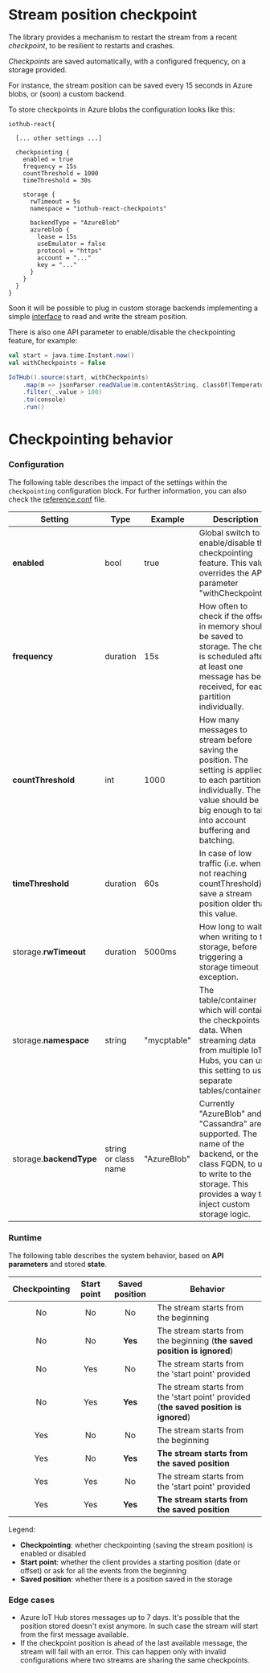 # Stream position checkpoint

The library provides a mechanism to restart the stream from a recent *checkpoint*, to be resilient
to restarts and crashes.

*Checkpoints* are saved automatically, with a configured frequency, on a storage provided.

For instance, the stream position can be saved every 15 seconds in Azure blobs, or 
(soon) a custom backend.

To store checkpoints in Azure blobs the configuration looks like this:

```
iothub-react{

  [... other settings ...]
  
  checkpointing {
    enabled = true
    frequency = 15s
    countThreshold = 1000
    timeThreshold = 30s
    
    storage {
      rwTimeout = 5s
      namespace = "iothub-react-checkpoints"
      
      backendType = "AzureBlob"
      azureblob {
        lease = 15s
        useEmulator = false
        protocol = "https"
        account = "..."
        key = "..."
      }
    }
  }
}
```

Soon it will be possible to plug in custom storage backends implementing a simple 
[interface](src/main/scala/com/microsoft/azure/iot/iothubreact/checkpointing/backends/CheckpointBackend.scala)
to read and write the stream position.

There is also one API parameter to enable/disable the checkpointing feature, for example:

```scala
val start = java.time.Instant.now()
val withCheckpoints = false

IoTHub().source(start, withCheckpoints)
    .map(m => jsonParser.readValue(m.contentAsString, classOf[Temperature]))
    .filter(_.value > 100)
    .to(console)
    .run()
```

# Checkpointing behavior

### Configuration

The following table describes the impact of the settings within the `checkpointing` 
configuration block. For further information, you can also check the 
[reference.conf](src/main/resources/reference.conf) file.

| Setting | Type | Example | Description |
|---------|------|---------|-------------|
| **enabled**             | bool                 | true        | Global switch to enable/disable the checkpointing feature. This value overrides the API parameter "withCheckpoints". |
| **frequency**           | duration             | 15s         | How often to check if the offset in memory should be saved to storage. The check is scheduled after at least one message has been received, for each partition individually. |
| **countThreshold**      | int                  | 1000        | How many messages to stream before saving the position. The setting is applied to each partition individually. The value should be big enough to take into account buffering and batching. |
| **timeThreshold**       | duration             | 60s         | In case of low traffic (i.e. when not reaching countThreshold), save a stream position older than this value.|
| storage.**rwTimeout**   | duration             | 5000ms      | How long to wait, when writing to the storage, before triggering a storage timeout exception. |
| storage.**namespace**   | string               | "mycptable" | The table/container which will contain the checkpoints data. When streaming data from multiple IoT Hubs, you can use this setting to use separate tables/containers. |
| storage.**backendType** | string or class name | "AzureBlob" | Currently "AzureBlob" and "Cassandra" are supported. The name of the backend, or the class FQDN, to use to write to the storage. This provides a way to inject custom storage logic. |

### Runtime

The following table describes the system behavior, based on **API parameters** and stored **state**.

| Checkpointing | Start point | Saved position | Behavior |
|:---:|:---:|:-------:|---|
| No  | No  | No      | The stream starts from the beginning
| No  | No  | **Yes** | The stream starts from the beginning (**the saved position is ignored**)
| No  | Yes | No      | The stream starts from the 'start point' provided
| No  | Yes | **Yes** | The stream starts from the 'start point' provided (**the saved position is ignored**)
| Yes | No  | No      | The stream starts from the beginning
| Yes | No  | **Yes** | **The stream starts from the saved position**
| Yes | Yes | No      | The stream starts from the 'start point' provided
| Yes | Yes | **Yes** | **The stream starts from the saved position**

Legend:
* **Checkpointing**: whether checkpointing (saving the stream position) is enabled or disabled
* **Start point**: whether the client provides a starting position (date or offset) or ask for all 
the events from the beginning
* **Saved position**: whether there is a position saved in the storage 

### Edge cases

* Azure IoT Hub stores messages up to 7 days. It's possible that the position stored doesn't exist
  anymore. In such case the stream will start from the first message available.
* If the checkpoint position is ahead of the last available message, the stream will fail with an
  error. This can happen only with invalid configurations where two streams are sharing the 
  same checkpoints.
